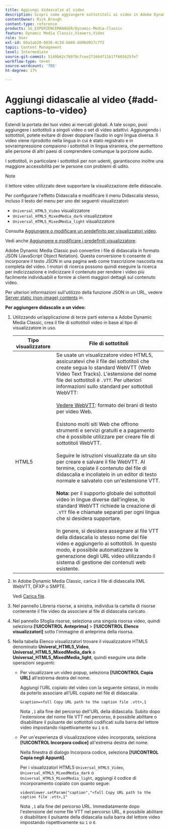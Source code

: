 ```yaml
---
title: Aggiungi didascalie al video
description: Scopri come aggiungere sottotitoli ai video in Adobe Dynamic Media Classic.
contentOwner: Rick Brough
content-type: reference
products: SG_EXPERIENCEMANAGER/Dynamic-Media-Classic
feature: Dynamic Media Classic,Viewers,Video
role: User
exl-id: 66a1ab20-6036-4c3d-bb66-dd06d917c7f2
topic: Content Management
level: Intermediate
source-git-commit: 5140b62c76970cfcee271664f11b1ff605625fe7
workflow-type: tm+mt
source-wordcount: '705'
ht-degree: 17%

---
```


# Aggiungi didascalie al video {#add-captions-to-video}

Estendi la portata dei tuoi video ai mercati globali. A tale scopo, puoi aggiungere i sottotitoli a singoli video o set di video adattivi. Aggiungendo i sottotitoli, potete evitare di dover doppiare l’audio in ogni lingua diversa. Il video viene riprodotto nella lingua in cui è stato registrato e in sovraimpressione compaiono i sottotitoli in lingua straniera, che permettono alle persone di altri paesi di comprendere comunque la porzione audio.

I sottotitoli, in particolare i sottotitoli per non udenti, garantiscono inoltre una maggiore accessibilità per le persone con problemi di udito.

>[!NOTE]
>
>il lettore video utilizzato deve supportare la visualizzazione delle didascalie.

Per configurare l&#39;effetto Didascalia e modificare il menu Didascalia stesso, incluso il testo del menu per uno dei seguenti visualizzatori:

* `Universal_HTML5_Video` visualizzatore
* `Universal_HTML5_MixedMedia_dark` visualizzatore
* `Universal_HTML5_MixedMedia_light` visualizzatore

Consulta [Aggiungere o modificare un predefinito per visualizzatori video](previewing-videos-video-viewer.md#adding_or_editing_a_video_viewer_preset).

Vedi anche [Aggiungere e modificare i predefiniti visualizzatore](application-setup.md#adding_and_editing_viewer_presets).

Adobe Dynamic Media Classic può convertire i file di didascalia in formato JSON (JavaScript Object Notation). Questa conversione ti consente di incorporare il testo JSON in una pagina web come trascrizione nascosta ma completa del video. I motori di ricerca possono quindi eseguire la ricerca per indicizzazione e indicizzare il contenuto per rendere i video più facilmente individuabili e fornire ai clienti maggiori dettagli sul contenuto video.

Per ulteriori informazioni sull&#39;utilizzo della funzione JSON in un URL, vedere [Server static (non-image) contents](https://experienceleague.adobe.com/it/docs/dynamic-media-developer-resources/image-serving-api/image-serving-api/c-serving-static-nonimage-contents#image-serving-api) in.

**Per aggiungere didascalie a un video:**

1. Utilizzando un’applicazione di terze parti esterna a Adobe Dynamic Media Classic, crea il file di sottotitoli video in base al tipo di visualizzatore in uso.

   | Tipo visualizzatore | File di sottotitoli |
   |--- |--- |
   | HTML5 | Se usate un visualizzatore video HTML5, assicuratevi che il file dei sottotitoli che create segua lo standard WebVTT (Web Video Text Tracks). L&#39;estensione del nome file dei sottotitoli è `.VTT`. Per ulteriori informazioni sullo standard per sottotitoli WebVTT:<br><br>[Vedere WebVTT](https://w3c.github.io/webvtt/): formato dei brani di testo per video Web. <br><br>Esistono molti siti Web che offrono strumenti e servizi gratuiti e a pagamento che è possibile utilizzare per creare file di sottotitoli WebVTT. <br><br>Seguire le istruzioni visualizzate da un sito per creare e salvare il file WebVTT. Al termine, copiate il contenuto del file di didascalia e incollatelo in un editor di testo normale e salvatelo con un&#39;estensione VTT. <br><br><b>Nota:</b> per il supporto globale dei sottotitoli video in lingue diverse dall&#39;inglese, lo standard WebVTT richiede la creazione di `.VTT` file e chiamate separati per ogni lingua che si desidera supportare. <br><br>In genere, si desidera assegnare al file VTT della didascalia lo stesso nome del file video e aggiungerlo ai sottotitoli. In questo modo, è possibile automatizzare la generazione degli URL video utilizzando il sistema di gestione dei contenuti web esistente. |

1. In Adobe Dynamic Media Classic, carica il file di didascalia XML WebVTT, DFXP o SMPTE.

   Vedi [Carica file](uploading-files.md#uploading_files).

1. Nel pannello Libreria risorse, a sinistra, individua la cartella di risorse contenente il file video da associare al file di didascalia caricato.
1. Nel pannello Sfoglia risorse, seleziona una singola risorsa video, quindi seleziona **[!UICONTROL Anteprima]** > **[!UICONTROL Elenco visualizzatori]** sotto l&#39;immagine di anteprima della risorsa.
1. Nella tabella Elenco visualizzatori trovare il visualizzatore HTML5 denominato **Univeral_HTML5_Video**, **Universal_HTML5_MixedMedia_dark** o **Universal_HTML5_MixedMedia_light**, quindi eseguire una delle operazioni seguenti:

   * Per visualizzare un video popup, seleziona **[!UICONTROL Copia URL]** all&#39;estrema destra del nome.

     Aggiungi l’URL copiato del video con la seguente sintassi, in modo da poterlo associare all’URL copiato nel file di didascalia:

     `&caption=<full Copy URL path to the caption file .vtt>,1`

     Nota `,1` alla fine del percorso dell&#39;URL della didascalia. Subito dopo l&#39;estensione del nome file VTT nel percorso, è possibile abilitare o disabilitare il pulsante dei sottotitoli codificati sulla barra del lettore video impostando rispettivamente su `1` o `0`.

   * Per un&#39;esperienza di visualizzazione video incorporata, seleziona **[!UICONTROL Incorpora codice]** all&#39;estrema destra del nome.

     Nella finestra di dialogo Incorpora codice, seleziona **[!UICONTROL Copia negli Appunti]**.

     Per i visualizzatori HTML5 `Universal_HTML5_Video`, `Universal_HTML5_MixedMedia_dark` o `Universal_HTML5_MixedMedia_light`, aggiungi il codice di incorporamento copiato con quanto segue:

     `videoViewer.setParam("caption","<full Copy URL path to the caption file .vtt>,1"`

     Nota `,1` alla fine del percorso URL. Immediatamente dopo l&#39;estensione del nome file VTT nel percorso URL, è possibile abilitare o disabilitare il pulsante della didascalia sulla barra del lettore video impostando rispettivamente su `1` o `0`.
